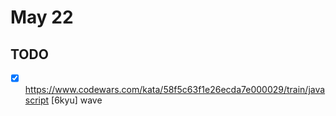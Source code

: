 # May 22

## TODO

- [x] <https://www.codewars.com/kata/58f5c63f1e26ecda7e000029/train/javascript> [6kyu] wave
